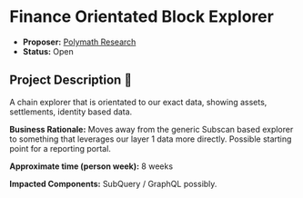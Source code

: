 # Finance Orientated Block Explorer

* **Proposer:** [Polymath Research](https://polymath.network)
* **Status:** Open

## Project Description :page_facing_up: 

A chain explorer that is orientated to our exact data, showing assets, settlements, identity based data.

**Business Rationale:** Moves away from the generic Subscan based explorer to something that leverages our layer 1 data more directly. Possible starting point for a reporting portal.

**Approximate time (person week):** 8 weeks

**Impacted Components:** SubQuery / GraphQL possibly.
